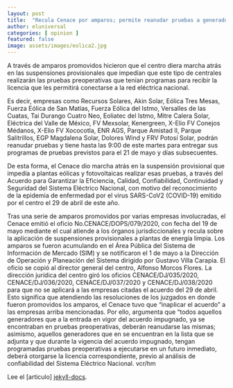 ```yaml
---
layout: post
title:  "Recula Cenace por amparos; permite reanudar pruebas a generadores de energía limpia | El Universal"
author: eluniversal
categories: [ opinion ]
featured: false
image: assets/images/eolica2.jpg
---
```

A través de amparos promovidos hicieron que el centro diera marcha atrás en las suspensiones provisionales que impedían que este tipo de centrales realizarán las pruebas preoperativas que tenían programas para recibir la licencia que les permitirá conectarse a la red eléctrica nacional.

Es decir, empresas como Recursos Solares, Akin Solar, Eólica Tres Mesas, Fuerza Eólica de San Matías, Fuerza Eólica del Istmo, Versalles de las Cuatas, Tai Durango Cuatro Neo, Eoliatec del Istmo, Mitre Calera Solar, Eléctrica del Valle de México, FV Mexsolar, Kenergreen, X-Elio FV Conejos Médanos, X-Elio FV Xococotla, ENR AGS, Parque Amistad II, Parque Salitrillos, EGP Magdalena Solar, Dolores Wind y FRV Potosí Solar, podrán reanudar pruebas y tiene hasta las 9:00 de este martes para entregar sus programas de pruebas previstos para el 21 de mayo y días subsecuentes.

De esta forma, el Cenace dio marcha atrás en la suspensión provisional que impedía a plantas eólicas y fotovoltaicas realizar esas pruebas, a través del Acuerdo para Garantizar la Eficiencia, Calidad, Confiabilidad, Continuidad y Seguridad del Sistema Eléctrico Nacional, con motivo del reconocimiento de la epidemia de enfermedad por el virus SARS-CoV2 (COVID-19) emitido por el centro el 29 de abril de este año.

Tras una serie de amparos promovidos por varias empresas involucradas, el Cenace emitió el oficio No.CENACE/DOPS/079/2020, con fecha del 19 de mayo mediante el cual atiende a los órganos jurisdiccionales y recula sobre la aplicación de suspensiones provisionales a plantas de energía limpia.
Los amparos se fueron acumulando en el Área Pública del Sistema de Información de Mercado (SIM) y se notificaron el 1 de mayo a la Dirección de Operación y Planeación del Sistema dirigido por Gustavo Villa Carapia. El oficio se copió al director general del centro, Alfonso Morcos Flores.
La dirección jurídica del centro giró los oficios CENACE/DJ/035/2020, CENACE/DJ/036/2020, CENACE/DJ/037/2020 y CENACE/DJ/038/2020 para que no se aplicará a las empresas citadas el acuerdo del 29 de abril.
Esto significa que atendiendo las resoluciones de los juzgados en donde fueron promovidos los amparos, el Cenace tuvo que “inaplicar el acuerdo” a las empresas arriba mencionadas.
Por ello, argumenta que “todos aquellos generadores que a la entrada en vigor del acuerdo impugnado, ya se encontraban en pruebas preoperativas, deberán reanudarse las mismas; asimismo, aquellos generadores que en se encuentran en la lista que se adjunta y que durante la vigencia del acuerdo impugnado, tengan programadas pruebas preoperativas a ejecutarse en un futuro inmediato, deberá otorgarse la licencia correspondiente, previo al análisis de confiabilidad del Sistema Eléctrico Nacional.
vcr/hm

Lee el [articulo] [jekyll-docs].

[jekyll-docs]: https://www.eluniversal.com.mx/cartera/recula-cenace-por-amparos-permite-reanudar-pruebas-generadores-de-energia-limpia
